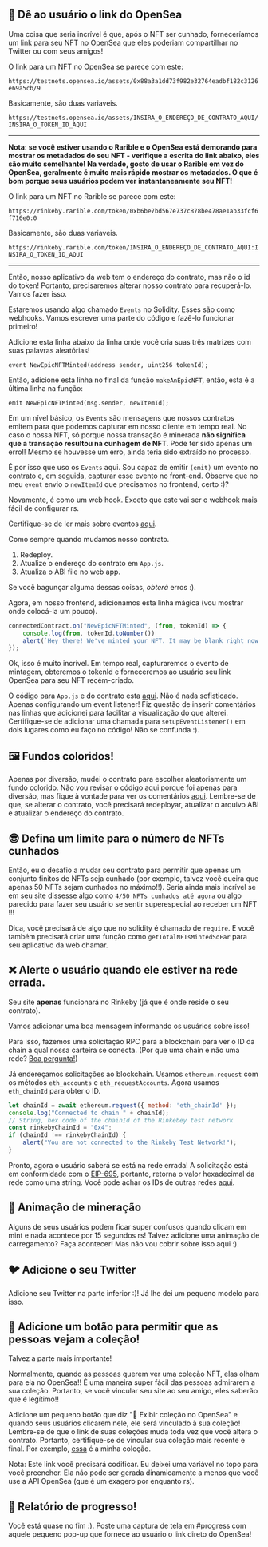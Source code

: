 🌊 Dê ao usuário o link do OpenSea
--------------

Uma coisa que seria incrível é que, após o NFT ser cunhado, forneceríamos um link para seu NFT no OpenSea que eles poderiam compartilhar no Twitter ou com seus amigos!

O link para um NFT no OpenSea se parece com este:

`https://testnets.opensea.io/assets/0x88a3a1dd73f982e32764eadbf182c3126e69a5cb/9`

Basicamente, são duas variaveis.

`https://testnets.opensea.io/assets/INSIRA_O_ENDEREÇO_DE_CONTRATO_AQUI/INSIRA_O_TOKEN_ID_AQUI`

--------------------
**Nota: se você estiver usando o Rarible e o OpenSea está demorando para mostrar os metadados do seu NFT - verifique a escrita do link abaixo, eles são muito semelhante! Na verdade, gosto de usar o Rarible em vez do OpenSea, geralmente é muito mais rápido mostrar os metadados. O que é bom porque seus usuários podem ver instantaneamente seu NFT!**

O link para um NFT no Rarible se parece com este:

`https://rinkeby.rarible.com/token/0xb6be7bd567e737c878be478ae1ab33fcf6f716e0:0`

Basicamente, são duas variaveis.

`https://rinkeby.rarible.com/token/INSIRA_O_ENDEREÇO_DE_CONTRATO_AQUI:INSIRA_O_TOKEN_ID_AQUI`

--------------------

Então, nosso aplicativo da web tem o endereço do contrato, mas não o id do token! Portanto, precisaremos alterar nosso contrato para recuperá-lo. Vamos fazer isso.

Estaremos usando algo chamado `Events` no Solidity. Esses são como webhooks. Vamos escrever uma parte do código e fazê-lo funcionar primeiro!

Adicione esta linha abaixo da linha onde você cria suas três matrizes com suas palavras aleatórias!

`event NewEpicNFTMinted(address sender, uint256 tokenId);`

Então, adicione esta linha no final da função `makeAnEpicNFT`, então, esta é a última linha na função:

`emit NewEpicNFTMinted(msg.sender, newItemId);`

Em um nível básico, os `Events` são mensagens que nossos contratos emitem para que podemos capturar em nosso cliente em tempo real. No caso o nossa NFT, só porque nossa transação é minerada **não significa que a transação resultou na cunhagem de NFT**. Pode ter sido apenas um erro!! Mesmo se houvesse um erro, ainda teria sido extraído no processo.

É por isso que uso os `Events` aqui. Sou capaz de emitir `(emit)` um evento no contrato e, em seguida, capturar esse evento no front-end. Observe que no meu `event` envio o `newItemId` que precisamos no frontend, certo :)?

Novamente, é como um web hook. Exceto que este vai ser o webhook mais fácil de configurar rs.

Certifique-se de ler mais sobre eventos [aqui](https://docs.soliditylang.org/en/v0.4.21/contracts.html#events).

Como sempre quando mudamos nosso contrato.

1. Redeploy.
2. Atualize o endereço do contrato em `App.js`.
3. Atualiza o ABI file no web app.

Se você bagunçar alguma dessas coisas, *obterá* erros :).

Agora, em nosso frontend, adicionamos esta linha mágica (vou mostrar onde colocá-la um pouco).

```javascript
connectedContract.on("NewEpicNFTMinted", (from, tokenId) => {
	console.log(from, tokenId.toNumber())
	alert(`Hey there! We've minted your NFT. It may be blank right now. It can take a max of 10 min to show up on OpenSea. Here's the link: <https://testnets.opensea.io/assets/${CONTRACT_ADDRESS}/${tokenId.toNumber()}>`)
});
```

Ok, isso é muito incrível. Em tempo real, capturaremos o evento de mintagem, obteremos o tokenId e forneceremos ao usuário seu link OpenSea para seu NFT recém-criado.

O código para `App.js` e do contrato esta [aqui](https://gist.github.com/farzaa/5015532446dfdb267711592107a285a9). Não é nada sofisticado. Apenas configurando um event listener! Fiz questão de inserir comentários nas linhas que adicionei para facilitar a visualização do que alterei. Certifique-se de adicionar uma chamada para `setupEventListener()` em dois lugares como eu faço no código! Não se confunda :).

🖼 Fundos coloridos!
--------------

Apenas por diversão, mudei o contrato para escolher aleatoriamente um fundo colorido. Não vou revisar o código aqui porque foi apenas para diversão, mas fique à vontade para ver os comentários [aqui](https://gist.github.com/farzaa/b3b8ec8aded7e5876b8a1ab786347cc9). Lembre-se de que, se alterar o contrato, você precisará redeployar, atualizar o arquivo ABI e atualizar o endereço do contrato.


😎 Defina um limite para o número de NFTs cunhados
--------------

Então, eu o desafio a mudar seu contrato para permitir que apenas um conjunto finitos de NFTs seja cunhado (por exemplo, talvez você queira que apenas 50 NFTs sejam cunhados no máximo!!). Seria ainda mais incrível se em seu site dissesse algo como `4/50 NFTs cunhados até agora` ou algo parecido para fazer seu usuário se sentir superespecial ao receber um NFT !!!

Dica, você precisará de algo que no solidity é chamado de `require`. E você também precisará criar uma função como `getTotalNFTsMintedSoFar` para seu aplicativo da web chamar.

❌ Alerte o usuário quando ele estiver na rede errada.
--------------

Seu site **apenas** funcionará no Rinkeby (já que é onde reside o seu contrato).

Vamos adicionar uma boa mensagem informando os usuários sobre isso!

Para isso, fazemos uma solicitação RPC para a blockchain para ver o ID da chain à qual nossa carteira se conecta. (Por que uma chain e não uma rede? [Boa pergunta!](https://ethereum.stackexchange.com/questions/37533/what-is-a-chainid-in-ethereum-how-is-it-different-than-networkid-and-how-is-it))

Já endereçamos solicitações ao blockchain. Usamos `ethereum.request` com os métodos `eth_accounts` e `eth_requestAccounts`. Agora usamos `eth_chainId` para obter o ID.

```javascript
let chainId = await ethereum.request({ method: 'eth_chainId' });
console.log("Connected to chain " + chainId);
// String, hex code of the chainId of the Rinkebey test network
const rinkebyChainId = "0x4"; 
if (chainId !== rinkebyChainId) {
	alert("You are not connected to the Rinkeby Test Network!");
}
```
Pronto, agora o usuário saberá se está na rede errada!
A solicitação está em conformidade com o [EIP-695](https://github.com/ethereum/EIPs/blob/master/EIPS/eip-695.md), portanto, retorna o valor hexadecimal da rede como uma string.
Você pode achar os IDs de outras redes [aqui](https://docs.metamask.io/guide/ethereum-provider.html#chain-ids). 

🙉 Animação de mineração
--------------

Alguns de seus usuários podem ficar super confusos quando clicam em mint e nada acontece por 15 segundos rs! Talvez adicione uma animação de carregamento? Faça acontecer! Mas não vou cobrir sobre isso aqui :).

🐦 Adicione o seu Twitter
-----------------

Adicione seu Twitter na parte inferior :)! Já lhe dei um pequeno modelo para isso.

👀 Adicione um botão para permitir que as pessoas vejam a coleção!
-----------------

Talvez a parte mais importante!

Normalmente, quando as pessoas querem ver uma coleção NFT, elas olham para ela no OpenSea!! É uma maneira super fácil das pessoas admirarem a sua coleção. Portanto, se você vincular seu site ao seu amigo, eles saberão que é legítimo!!

Adicione um pequeno botão que diz "🌊 Exibir coleção no OpenSea" e quando seus usuários clicarem nele, ele será vinculado à sua coleção! Lembre-se de que o link de suas coleções muda toda vez que você altera o contrato. Portanto, certifique-se de vincular sua coleção mais recente e final. Por exemplo, [essa](https://testnets.opensea.io/collection/squarenft-vu901lkj40) é a minha coleção.

Nota: Este link você precisará codificar. Eu deixei uma variável no topo para você preencher. Ela não pode ser gerada dinamicamente a menos que você use a API OpenSea (que é um exagero por enquanto rs).


🚨 Relatório de progresso!
-----------------

Você está quase no fim :). Poste uma captura de tela em #progress com aquele pequeno pop-up que fornece ao usuário o link direto do OpenSea!